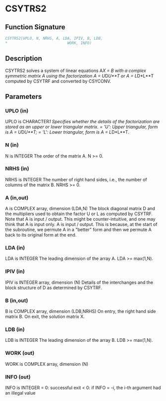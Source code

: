 # CSYTRS2

## Function Signature

```fortran
CSYTRS2(UPLO, N, NRHS, A, LDA, IPIV, B, LDB,
*                           WORK, INFO)
```

## Description


 CSYTRS2 solves a system of linear equations A*X = B with a complex
 symmetric matrix A using the factorization A = U*D*U**T or
 A = L*D*L**T computed by CSYTRF and converted by CSYCONV.

## Parameters

### UPLO (in)

UPLO is CHARACTER*1 Specifies whether the details of the factorization are stored as an upper or lower triangular matrix. = 'U': Upper triangular, form is A = U*D*U**T; = 'L': Lower triangular, form is A = L*D*L**T.

### N (in)

N is INTEGER The order of the matrix A. N >= 0.

### NRHS (in)

NRHS is INTEGER The number of right hand sides, i.e., the number of columns of the matrix B. NRHS >= 0.

### A (in,out)

A is COMPLEX array, dimension (LDA,N) The block diagonal matrix D and the multipliers used to obtain the factor U or L as computed by CSYTRF. Note that A is input / output. This might be counter-intuitive, and one may think that A is input only. A is input / output. This is because, at the start of the subroutine, we permute A in a "better" form and then we permute A back to its original form at the end.

### LDA (in)

LDA is INTEGER The leading dimension of the array A. LDA >= max(1,N).

### IPIV (in)

IPIV is INTEGER array, dimension (N) Details of the interchanges and the block structure of D as determined by CSYTRF.

### B (in,out)

B is COMPLEX array, dimension (LDB,NRHS) On entry, the right hand side matrix B. On exit, the solution matrix X.

### LDB (in)

LDB is INTEGER The leading dimension of the array B. LDB >= max(1,N).

### WORK (out)

WORK is COMPLEX array, dimension (N)

### INFO (out)

INFO is INTEGER = 0: successful exit < 0: if INFO = -i, the i-th argument had an illegal value

